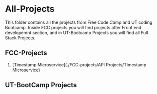 # All-Projects
This folder contains all the projects from Free Code Camp and UT coding Bootcamp. Inside FCC projects you will find projects after Front end developemnt section, and in UT-Bootcamp Projects you will find all Full Stack Projects. 

## FCC-Projects
1. [Timestamp Microservice](./FCC-projects/API Projects/Timestamp Microservice)



## UT-BootCamp Projects
